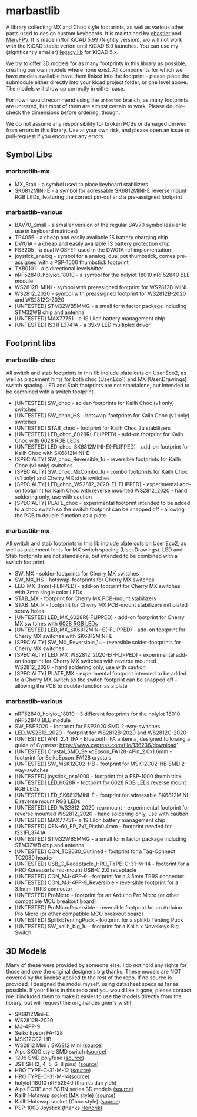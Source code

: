 # marbastlib
A library collecting MX and Choc style footprints, as well as various other parts used to design custom keyboards. It is maintained by [ebastler](https://github.com/ebastler/) and [MarvFPV](https://github.com/marvfpv). It is made in/for KiCAD 5.99 (Nightly version), wo will not work with the KiCAD stable verion until KiCAD 6.0 launches. You can use my (significantly smaller) [legacy lib](https://github.com/ebastler/kicad-keyboard-parts.pretty) for KiCAD 5.x.

We try to offer 3D models for as many footprints in this library as possible, creating our own models where none exist. All components for which we have models available have them linked into the footprint - please place the submodule either directly into your kicad project folder, or one level above. The models will show up correctly in either case.

For now I would recommend using the `untested` branch, as many footprints are untested, but most of them are almost certain to work. Please double-check the dimensions before ordering, though.

We do not assume any responsibility for broken PCBs or damaged derived from errors in this library. Use at your own risk, and please open an issue or pull-request if you encounter any errors.

## Symbol Libs
### marbastlib-mx
* MX_Stab - a symbol used to place keyboard stabilizers
* SK6812MINI-E - a symbol for adressable SK6812MINI-E reverse mount RGB LEDs, featuring the correct pin-out and a pre-assigned footprint
### marbastlib-various
* BAV70_Small - a smaller version of the regular BAV70 symbol(easier to use in keyboard matrices)
* TP4056 - a cheap and easily available 1S battery charging chip
* DW01A - a cheap and easily available 1S battery protection chip
* FS8205 - a dual MOSFET used in the DW01A ref implementation
* joystick_analog - symbol for a analog, dual pot thumbstick, comes pre-assigned with a PSP-1000 thumbstick footprint
* TXB0101 - a bidirectional levelshifter
* nRF52840_holyiot_18010 - a symbol for the holyiot 18010 nRF52840 BLE module
* WS2812B-MINI - symbol with preassigned footprint for WS2812B-MINI
* WS2812_2020 - symbol with preassigned footprint for WS2812B-2020 and WS2812C-2020
* [UNTESTED] STM32WB5MMG - a small form factor package including STM32WB chip and antenna
* [UNTESTED] MAX77751 - a 1S LiIon battery management chip
* [UNTESTED] IS31FL3741A - a 39x9 LED multiplex driver

## Footprint libs
### marbastlib-choc
All switch and stab footprints in this lib include plate cuts on User.Eco2, as well as placement hints for both choc (User.Eco1) and MX (User.Drawings) switch spacing. LED and Stab footprints are not standalone, but intended to be combined with a switch footprint.
* [UNTESTED] SW_choc - solder-footprints for Kailh Choc (v1 only) switches
* [UNTESTED] SW_choc_HS - hotswap-footprints for Kailh Choc (v1 only) switches
* [UNTESTED] STAB_choc - footprint for Kailh Choc 2u stabilizers
* [UNTESTED] LED_choc_6028R(-FLIPPED) - add-on footprint for Kailh Choc with [6028 RGB LEDs](https://www.alibaba.com/product-detail/SMD-6028-Smd-Led-RGB-color_60283039151.html)
* [UNTESTED] LED_choc_SK6812MINI-E(-FLIPPED) - add-on footprint for Kailh Choc with SK6812MINI-E
* [SPECIALTY] SW_choc_Reversible_1u - reversible footprints for Kailh Choc (v1 only) switches
* [SPECIALTY] SW_choc_MxCombo_1u - combo footprints for Kailh Choc (v1 only) and Cherry MX style switches
* [SPECIALTY] LED_choc_WS2812_2020-E(-FLIPPED) - experimental add-on footprint for Kailh Choc with reverse mounted WS2812_2020 - hand soldering only, use with caution
* [SPECIALTY] PLATE_choc - experimental footprint intended to be added to a choc switch so the switch footprint can be snapped off - allowing the PCB to double-function as a plate

### marbastlib-mx
All switch and stab footprints in this lib include plate cuts on User.Eco2, as well as placement hints for MX switch spacing (User.Drawings). LED and Stab footprints are not standalone, but intended to be combined with a switch footprint.
* SW_MX - solder-footprints for Cherry MX switches
* SW_MX_HS - hotswap-footprints for Cherry MX switches
* LED_MX_3mm(-FLIPPED) - add-on footprint for Cherry MX switches with 3mm single color LEDs
* STAB_MX - footprint for Cherry MX PCB-mount stabilizers
* STAB_MX_P - footprint for Cherry MX PCB-mount stabilizers mit plated screw holes
* [UNTESTED] LED_MX_6028R(-FLIPPED) - add-on footprint for Cherry MX switches with [6028 RGB LEDs](https://www.alibaba.com/product-detail/SMD-6028-Smd-Led-RGB-color_60283039151.html)
* [UNTESTED] LED_MX_SK6812MINI-E(-FLIPPED) - add-on footprint for Cherry MX switches with SK6812MINI-E
* [SPECIALTY] SW_MX_Reversible_1u - reversible solder-footprints for Cherry MX switches
* [SPECIALTY] LED_MX_WS2812_2020-E(-FLIPPED) - experimental add-on footprint for Cherry MX switches with reverse mounted WS2812_2020 - hand soldering only, use with caution
* [SPECIALTY] PLATE_MX - experimental footprint intended to be added to a Cherry MX switch so the switch footprint can be snapped off - allowing the PCB to double-function as a plate

### marbastlib-various
* nRF52840_holyiot_18010 - 3 different footprints for the holyiot 18010 nRF52840 BLE module
* SW_ESP3020 - footprint for ESP3020 SMD 2-way-switches
* LED_WS2812_2020 - footprint for WS2812B-2020 and WS2812C-2020
* [UNTESTED] ANT_2.4_IFA - Bluetooth IFA antenna, designed following a guide of Cypress: https://www.cypress.com/file/136236/download'
* [UNTESTED] Crystal_SMD_SeikoEpson_FA128-4Pin_2.0x1.6mm - footprint for SeikoEpson_FA128 crystals
* [UNTESTED] SW_MSK12C02-HB - footprint for MSK12C02-HB SMD 2-way-switches
* [UNTESTED] joystick_psp1000 - footprint for a PSP-1000 thumbstick
* [UNTESTED] LED_6028R - footprint for [6028 RGB LEDs](https://www.alibaba.com/product-detail/SMD-6028-Smd-Led-RGB-color_60283039151.html) reverse mount RGB LEDs
* [UNTESTED] LED_SK6812MINI-E - footprint for adressable SK6812MINI-E reverse mount RGB LEDs
* [UNTESTED] LED_WS2812_2020_rearmount - experimental footprint for reverse mounted WS2812_2020 - hand soldering only, use with caution
* [UNTESTED] MAX77751 - a 1S LiIon battery management chip
* [UNTESTED] QFN-60_EP_7x7_Pitch0.4mm - footprint needed for IS31FL3741A
* [UNTESTED] STM32WB5MMG - a small form factor package including STM32WB chip and antenna
* [UNTESTED] CON_TC2030_Outlined - footprint for a Tag-Connect TC2030 header
* [UNTESTED] USB_C_Receptacle_HRO_TYPE-C-31-M-14 - footprint for a HRO Koreaparts mid-mount USB-C 2.0 receptacle
* [UNTESTED] CON_MJ-4PP-9 - footprint for a 3.5mm TRRS connector
* [UNTESTED] CON_MJ-4PP-9_Reversible - reversible footprint for a 3.5mm TRRS connector
* [UNTESTED] ProMicro - footprint for an Arduino Pro Micro (or other compatible MCU breakout board)
* [UNTESTED] ProMicroReversible - reversible footprint for an Arduino Pro Micro (or other compatible MCU breakout board)
* [UNTESTED] SplitkbTentingPuck - footprint for a splitkb Tenting Puck
* [UNTESTED] SW_kailh_big_1u - footprint for a Kailh x Novelkeys Big Switch

## 3D Models
Many of these were provided by someone else. I do not hold any rights for those and owe the original designers big thanks. These models are NOT covered by the license applied to the rest of the repo. If no source is provided, I designed the model myself, using datasheet specs as far as possible. If your file is in this repo and you would like it gone, please contact me. I included them to make it easier to use the models directly from the library, but will request the original designer's wish!

 * SK6812Mini-E
 * WS2812B-2020
 * MJ-4PP-9
 * Seiko Epson FA-128
 * MSK12C02-HB
 * WS2812 Mini / SK6812 Mini ([source](https://grabcad.com/library/smd-ws2812b-led-1))
 * Alps SKQG style SMD switch ([source](https://grabcad.com/library/5mm-button-switch-1))
 * 1206 SMD polyfuse ([source](https://grabcad.com/library/0zcj0075af2e-1))
 * JST SH (2, 4, 5, 6, 8 pins) ([source](https://grabcad.com/library/jst-sh-smd-connectors-1/details?folder_id=3903823))
 * HRO TYPE-C-31-M-12 ([source](https://grabcad.com/library/type-c-31-m-12-1))
 * HRO TYPE-C-31-M-14([source](https://grabcad.com/library/hro-usb-type-c-31-m-14-1))
 * holyiot 18010 nRF52840 (thanks darryldh)
 * Alps EC11E and EC11N series 3D models ([source](https://tech.alpsalpine.com/e/products/cad.html))
 * Kailh Hotswap socket (MX style) ([source](https://grabcad.com/library/kailh-hotswap-mx-1))
 * Kailh Hotswap socket (Choc style) ([source](https://grabcad.com/library/kailh-1350-socket-2))
 * PSP-1000 Joystick (thanks [Hendrik](https://github.com/HendrikRoth))